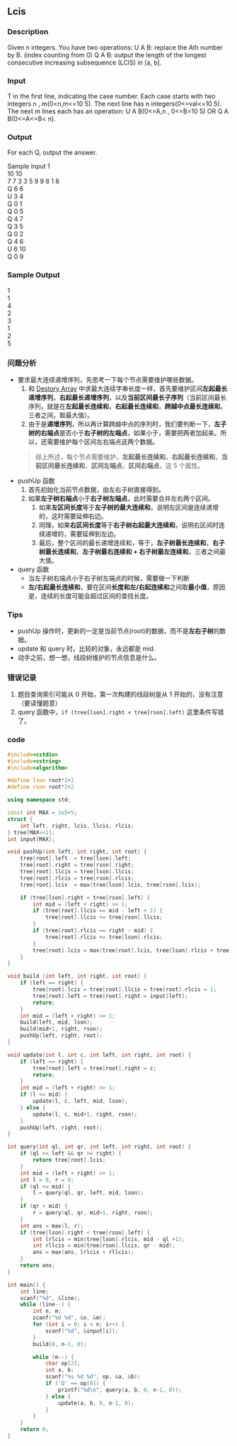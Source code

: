 ## Lcis

### Description
Given n integers. 
You have two operations: 
U A B: replace the Ath number by B. (index counting from 0) 
Q A B: output the length of the longest consecutive increasing subsequence (LCIS) in [a, b]. 

### Input
T in the first line, indicating the case number. 
Each case starts with two integers n , m(0<n,m<=10 5). 
The next line has n integers(0<=val<=10 5). 
The next m lines each has an operation: 
U A B(0<=A,n , 0<=B=10 5) 
OR 
Q A B(0<=A<=B< n). 

### Output
For each Q, output the answer.

Sample Input
1  
10 10  
7 7 3 3 5 9 9 8 1 8   
Q 6 6  
U 3 4  
Q 0 1  
Q 0 5  
Q 4 7  
Q 3 5  
Q 0 2  
Q 4 6  
U 6 10  
Q 0 9  

### Sample Output
1  
1  
4  
2  
3  
1  
2  
5  

### 问题分析
* 要求最大连续递增序列，先思考一下每个节点需要维护哪些数据。
    1. 和 [Destory Array](./Destory_Array.md) 中求最大连续字串长度一样，首先要维护区间**左起最长递增序列**，**右起最长递增序列**，以及**当前区间最长子序列**（当前区间最长序列，就是在**左起最长连续和**，**右起最长连续和**，**跨越中点最长连续和**，三者之间，取最大值）。
    1. 由于是**递增序列**，所以再计算跨越中点的序列时，我们要判断一下，**左子树的右端点**是否小于**右子树的左端点**，如果小于，需要把两者加起来。所以，还需要维护每个区间左右端点这两个数据。  
    > 综上所述，每个节点需要维护，**左起最长连续和**，**右起最长连续和**，**当前区间最长连续和**，**区间左端点**，**区间右端点**，这 5 个属性。
* pushUp 函数
    1. 首先初始化当前节点数据，由左右子树直接得到。
    1. 如果**左子树右端点**小于**右子树左端点**，此时需要合并左右两个区间。
        1. 如果**左区间长度**等于**左子树的最大连续和**，说明左区间是连续递增的，这时需要延伸右边。
        1. 同理，如果**右区间长度**等于**右子树右起最大连续和**，说明右区间时连续递增的，需要延伸到左边。
        1. 最后，整个区间的最长递增连续和，等于，**左子树最长连续和**，**右子树最长连续和**，**左子树最右连续和 + 右子树最左连续和**，三者之间最大值。
* query 函数
    * 当左子树右端点小于右子树左端点的时候，需要做一下判断
    * **左/右起最长连续和**，要在区间**长度和左/右起连续和**之间取**最小值**，原因是，连续的长度可能会超过区间的查找长度。

### Tips
* pushUp 操作时，更新的一定是当前节点(root)的数据，而不是**左右子树**的数据。
* update 和 query 时，比较的对象，永远都是 mid.
* 动手之前，想一想，线段树维护的节点信息是什么。

### 错误记录
1. 题目查询索引可能从 0 开始，第一次构建的线段树是从 1 开始的，没有注意（要读懂题意）
1. query 函数中，`if (tree[lson].right < tree[rson].left)` 这里条件写错了。

### code
```cpp
#include<cstdio>
#include<cstring>
#include<algorithm>

#define lson root*2+1
#define rson root*2+2

using namespace std;

const int MAX = 1e5+5;
struct {
    int left, right, lcis, llcis, rlcis;
} tree[MAX<<2];
int input[MAX];

void pushUp(int left, int right, int root) {
    tree[root].left  = tree[lson].left;
    tree[root].right = tree[rson].right;
    tree[root].llcis = tree[lson].llcis;
    tree[root].rlcis = tree[rson].rlcis;
    tree[root].lcis  = max(tree[lson].lcis, tree[rson].lcis);

    if (tree[lson].right < tree[rson].left) {
        int mid = (left + right) >> 1;
        if (tree[root].llcis == mid - left + 1) {
            tree[root].llcis += tree[rson].llcis;
        }
        if (tree[root].rlcis == right - mid) {
            tree[root].rlcis += tree[lson].rlcis;
        }
        tree[root].lcis = max(tree[root].lcis, tree[lson].rlcis + tree[rson].llcis);
    }
}

void build (int left, int right, int root) {
    if (left == right) {
        tree[root].lcis = tree[root].llcis = tree[root].rlcis = 1;
        tree[root].left = tree[root].right = input[left];
        return;
    }
    int mid = (left + right) >> 1;
    build(left, mid, lson);
    build(mid+1, right, rson);
    pushUp(left, right, root);
}

void update(int l, int c, int left, int right, int root) {
    if (left == right) {
        tree[root].left = tree[root].right = c;
        return;
    }
    int mid = (left + right) >> 1;
    if (l <= mid) {
        update(l, c, left, mid, lson);
    } else {
        update(l, c, mid+1, right, rson);
    }
    pushUp(left, right, root);
}

int query(int ql, int qr, int left, int right, int root) {
    if (ql <= left && qr >= right) {
        return tree[root].lcis;
    }
    int mid = (left + right) >> 1;
    int l = 0, r = 0;
    if (ql <= mid) {
        l = query(ql, qr, left, mid, lson);
    }
    if (qr > mid) {
        r = query(ql, qr, mid+1, right, rson);
    }
    int ans = max(l, r);
    if (tree[lson].right < tree[rson].left) {
        int lrlcis = min(tree[lson].rlcis, mid - ql +1);
        int rllcis = min(tree[rson].llcis, qr - mid);
        ans = max(ans, lrlcis + rllcis);
    }
    return ans;
}

int main() {
    int line;
    scanf("%d", &line);
    while (line--) {
        int n, m;
        scanf("%d %d", &n, &m);
        for (int i = 0; i < n; i++) {
            scanf("%d", &input[i]);
        }
        build(0, n-1, 0);

        while (m--) {
            char op[2];
            int a, b;
            scanf("%s %d %d", op, &a, &b);
            if ('Q' == op[0]) {
                printf("%d\n", query(a, b, 0, n-1, 0));
            } else {
                update(a, b, 0, n-1, 0);
            }
        }
    }
    return 0;
}
```